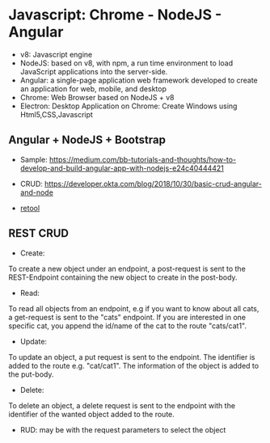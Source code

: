 # Javascript: Chrome - NodeJS - Angular
- v8: Javascript engine
- NodeJS: based on v8, with npm, a run time environment to load JavaScript applications into the server-side. 
- Angular: a single-page application web framework developed to create an application for web, mobile, and desktop 
- Chrome: Web Browser based on NodeJS + v8
- Electron: Desktop Application on Chrome: Create Windows using Html5,CSS,Javascript

## Angular + NodeJS + Bootstrap
- Sample: https://medium.com/bb-tutorials-and-thoughts/how-to-develop-and-build-angular-app-with-nodejs-e24c40444421
- CRUD: https://developer.okta.com/blog/2018/10/30/basic-crud-angular-and-node

- [retool](https://retool.com/integrations/)

## REST CRUD
- Create:

To create a new object under an endpoint, a post-request is sent to the REST-Endpoint containing the new object to create in the post-body.

- Read:

To read all objects from an endpoint, e.g if you want to know about all cats, a get-request is sent to the "cats" endpoint. If you are interested in one specific cat, you append the id/name of the cat to the route "cats/cat1".

- Update:

To update an object, a put request is sent to the endpoint. The identifier is added to the route e.g. "cat/cat1". The information of the object is added to the put-body.

- Delete:

To delete an object, a delete request is sent to the endpoint with the identifier of the wanted object added to the route.

- RUD: may be with the request parameters to select the object
